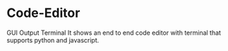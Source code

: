 # Code-Editor
GUI Output Terminal
It shows an end to end code editor with terminal that supports python and javascript.
